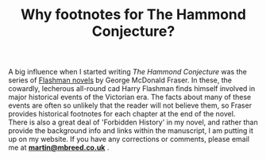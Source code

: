 ﻿---
layout: post
title: Why footnotes for The Hammond Conjecture? 
category: references
---

A big influence when I started writing _The Hammond Conjecture_ was the series of [Flashman novels](https://en.wikipedia.org/wiki/The_Flashman_Papers) by George McDonald Fraser. In these, the cowardly, lecherous all-round cad Harry Flashman finds himself involved in major historical events of the Victorian era. The facts about many of these events are often so unlikely that the reader will not believe them, so Fraser provides historical footnotes for each chapter at the end of the novel. 
<br/>
There is also a great deal of 'Forbidden History' in my novel, and rather than provide the background info and links within the manuscript, I am putting it up on my website. If you have any corrections or comments, please email me at **martin@mbreed.co.uk** .
  